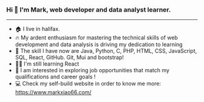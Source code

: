 ### Hi 👋 I'm Mark, web developer and data analyst learner.
------------
* 🏠 I live in halifax.
* 🔥 My ardent enthusiasm for mastering the technical skills of web development and data analysis is driving my dedication to learning
* 💪 The skill I have now are Java, Python, C, PHP, HTML, CSS, JavaScript, SQL, React, GitHub. Git, Mui and bootstrap!
* 🧑‍💻 I'm still learning React
* 👋 I am interested in exploring job opportunities that match my qualifications and career goals !
* 💻 Check my self-build website in order to know me more: https://www.markxiao66.com/
